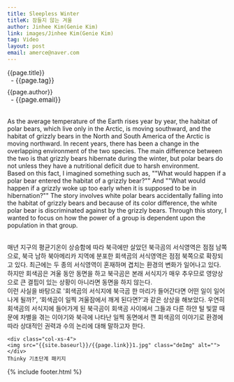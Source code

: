 ```yaml
---
title: Sleepless Winter
titleK: 잠들지 않는 겨울
author: Jinhee Kim(Genie Kim)
link: images/Jinhee Kim(Genie Kim)
tag: Video
layout: post
email: amerce@naver.com
---	
```


<div class="container">

<div class="deDep">
{{page.title}}<br>
<p style="font-size:15px; margin:0px; padding:0px 0px 0px 8px; margin:0px 0px 8px 0px;">- {{page.tag}}</p>
{{page.author}}<br>
<p style="font-size:15px; margin:0px; padding:0px 0px 0px 8px;">- {{page.email}}</p>
</div>

<br>

<div class="det lato">

<!--영문-->

As the average temperature of the Earth rises year by year, the habitat of polar bears, which live only in the Arctic, is moving southward, and the habitat of grizzly bears in the North and South America of the Arctic is moving northward. In recent years, there has been a change in the overlapping environment of the two species. The main difference between the two is that grizzly bears hibernate during the winter, but polar bears do not unless they have a nutritional deficit due to harsh environment.
<br>
Based on this fact, I imagined something such as, ""What would happen if a polar bear entered the habitat of a grizzly bear?"" And ""What would happen if a grizzly woke up too early when it is supposed to be in hibernation?"" The story involves white polar bears accidentally falling into the habitat of grizzly bears and because of its color difference, the white polar bear is discriminated against by the grizzly bears. Through this story, I wanted to focus on  how the power of a group is dependent upon the population in that group.

<!--영문-->

</div>


<div class="noto">
<!--국문-->

<br>
매년 지구의 평균기온이 상승함에 따라 북극에만 살았던 북극곰의 서식영역은 점점 남쪽으로, 북극 남하 북아메리카 지역에 분포한 회색곰의 서식영역은 점점 북쪽으로 확장되고 있다. 최근에는 두 종의 서식영역이 혼재하며 겹치는 환경의 변화가 일어나고 있다. 하지만 회색곰은 겨울 동안 동면을 하고 북극곰은 본래 서식지가 매우 추우므로 영양상으로 큰 결핍이 있는 상황이 아니라면 동면을 하지 않는다.
<br>
이런 사실을 바탕으로 '회색곰의 서식지에 북극곰 한 마리가 들어간다면 어떤 일이 일어나게 될까?', ‘회색곰이 일찍 겨울잠에서 깨게 된다면?'과 같은 상상을 해보았다. 우연히 회색곰의 서식지에 들어가게 된 북극곰이 회색곰 사이에서 그들과 다른 하얀 털 빛깔 때문에 차별을 겪는 이야기와 북극에 나타난 일찍 동면에서 깬 회색곰의 이야기로 환경에 따라 상대적인 권력과 수의 논리에 대해 말하고자 한다.

<!--국문-->

</div>

<div class="row noto">
	
	<div class="col-xs-4">
	<img src="{{site.baseurl}}/{{page.link}}1.jpg" class="deImg" alt=""></div>
	Thinky 기초단계 패키지
</div>

	

</div> 

{% include footer.html %}